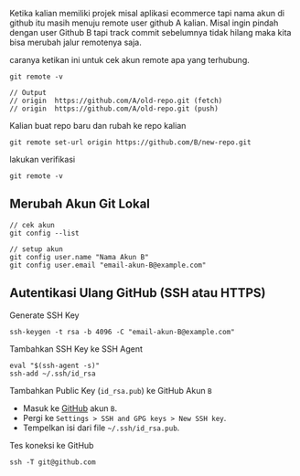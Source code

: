 Ketika kalian memiliki projek misal aplikasi ecommerce tapi nama akun di github itu masih menuju remote user github A kalian. Misal ingin pindah dengan user Github B tapi track commit sebelumnya tidak hilang maka kita bisa merubah jalur remotenya saja.

caranya ketikan ini untuk cek akun remote apa yang terhubung.
```
git remote -v

// Output
// origin  https://github.com/A/old-repo.git (fetch)
// origin  https://github.com/A/old-repo.git (push)
```

Kalian buat repo baru dan rubah ke repo kalian
```
git remote set-url origin https://github.com/B/new-repo.git
```

lakukan verifikasi
```
git remote -v
```

## Merubah Akun Git Lokal
```
// cek akun
git config --list

// setup akun
git config user.name "Nama Akun B"
git config user.email "email-akun-B@example.com"
```

## Autentikasi Ulang GitHub (SSH atau HTTPS)

Generate SSH Key
```
ssh-keygen -t rsa -b 4096 -C "email-akun-B@example.com"
```

Tambahkan SSH Key ke SSH Agent
```
eval "$(ssh-agent -s)"
ssh-add ~/.ssh/id_rsa
```

Tambahkan Public Key (`id_rsa.pub`) ke GitHub Akun `B`
- Masuk ke [GitHub](https://github.com) akun `B`.
- Pergi ke `Settings > SSH and GPG keys > New SSH key`.
- Tempelkan isi dari file `~/.ssh/id_rsa.pub`.

Tes koneksi ke GitHub
```
ssh -T git@github.com
```

